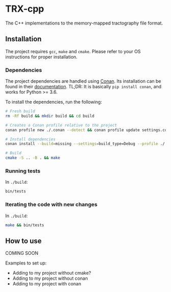 # TRX-cpp

The C++ implementations to the memory-mapped tractography file format.

## Installation

The project requires `gcc`, `make` and `cmake`. Please refer to your OS instructions
for proper installation.

### Dependencies

The project dependencies are handled using [Conan](https://conan.io/).
Its installation can be found in their [documentation](https://docs.conan.io/en/latest/installation.html).
TL;DR: It is basically `pip install conan`, and works for Python >= 3.6.

To install the dependencies, run the following:
```bash
# Fresh build
rm -Rf build && mkdir build && cd build

# Creates a Conan profile relative to the project
conan profile new ./.conan --detect && conan profile update settings.compiler.libcxx=libstdc++11 ./.conan

# Install dependencies
conan install --build=missing --settings=build_type=Debug --profile ./.conan ..

# Build
cmake -S .. -B . && make
```
### Running tests

In `./build`:
```bash
bin/tests
```

### Iterating the code with new changes

In `./build`:
```bash
make && bin/tests
```

## How to use
COMING SOON

Examples to set up:
- Adding to my project without cmake?
- Adding to my project without conan
- Adding to my project with conan
